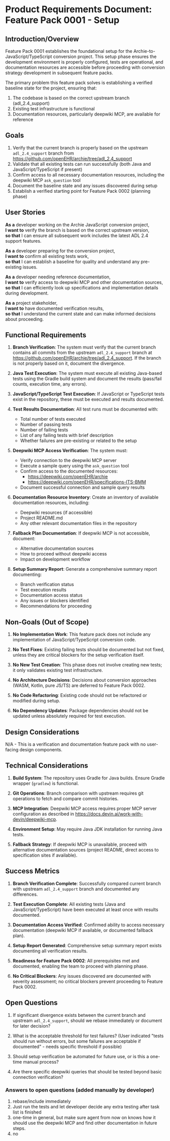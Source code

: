 # Product Requirements Document: Feature Pack 0001 - Setup

## Introduction/Overview

Feature Pack 0001 establishes the foundational setup for the Archie-to-JavaScript/TypeScript conversion project. This setup phase ensures the development environment is properly configured, tests are operational, and documentation resources are accessible before proceeding with conversion strategy development in subsequent feature packs.

The primary problem this feature pack solves is establishing a verified baseline state for the project, ensuring that:
1. The codebase is based on the correct upstream branch (adl_2.4_support)
2. Existing test infrastructure is functional
3. Documentation resources, particularly deepwiki MCP, are available for reference

## Goals

1. Verify that the current branch is properly based on the upstream `adl_2.4_support` branch from https://github.com/openEHR/archie/tree/adl_2.4_support
2. Validate that all existing tests can run successfully (both Java and JavaScript/TypeScript if present)
3. Confirm access to all necessary documentation resources, including the deepwiki MCP `ask_question` tool
4. Document the baseline state and any issues discovered during setup
5. Establish a verified starting point for Feature Pack 0002 (planning phase)

## User Stories

**As a** developer working on the Archie JavaScript conversion project,  
**I want to** verify the branch is based on the correct upstream version,  
**so that** I can ensure all subsequent work includes the latest ADL 2.4 support features.

**As a** developer preparing for the conversion project,  
**I want to** confirm all existing tests work,  
**so that** I can establish a baseline for quality and understand any pre-existing issues.

**As a** developer needing reference documentation,  
**I want to** verify access to deepwiki MCP and other documentation sources,  
**so that** I can efficiently look up specifications and implementation details during development.

**As a** project stakeholder,  
**I want to** have documented verification results,  
**so that** I understand the current state and can make informed decisions about proceeding.

## Functional Requirements

1. **Branch Verification**: The system must verify that the current branch contains all commits from the upstream `adl_2.4_support` branch at https://github.com/openEHR/archie/tree/adl_2.4_support. If the branch is not properly based on it, document the divergence.

2. **Java Test Execution**: The system must execute all existing Java-based tests using the Gradle build system and document the results (pass/fail counts, execution time, any errors).

3. **JavaScript/TypeScript Test Execution**: If JavaScript or TypeScript tests exist in the repository, these must be executed and results documented.

4. **Test Results Documentation**: All test runs must be documented with:
   - Total number of tests executed
   - Number of passing tests
   - Number of failing tests
   - List of any failing tests with brief description
   - Whether failures are pre-existing or related to the setup

5. **Deepwiki MCP Access Verification**: The system must:
   - Verify connection to the deepwiki MCP server
   - Execute a sample query using the `ask_question` tool
   - Confirm access to the documented resources:
     - https://deepwiki.com/openEHR/archie
     - https://deepwiki.com/openEHR/specifications-ITS-BMM
   - Document successful connection and sample query results

6. **Documentation Resource Inventory**: Create an inventory of available documentation resources, including:
   - Deepwiki resources (if accessible)
   - Project README.md
   - Any other relevant documentation files in the repository

7. **Fallback Plan Documentation**: If deepwiki MCP is not accessible, document:
   - Alternative documentation sources
   - How to proceed without deepwiki access
   - Impact on development workflow

8. **Setup Summary Report**: Generate a comprehensive summary report documenting:
   - Branch verification status
   - Test execution results
   - Documentation access status
   - Any issues or blockers identified
   - Recommendations for proceeding

## Non-Goals (Out of Scope)

1. **No Implementation Work**: This feature pack does not include any implementation of JavaScript/TypeScript conversion code.

2. **No Test Fixes**: Existing failing tests should be documented but not fixed, unless they are critical blockers for the setup verification itself.

3. **No New Test Creation**: This phase does not involve creating new tests; it only validates existing test infrastructure.

4. **No Architecture Decisions**: Decisions about conversion approaches (WASM, Kotlin, pure JS/TS) are deferred to Feature Pack 0002.

5. **No Code Refactoring**: Existing code should not be refactored or modified during setup.

6. **No Dependency Updates**: Package dependencies should not be updated unless absolutely required for test execution.

## Design Considerations

N/A - This is a verification and documentation feature pack with no user-facing design components.

## Technical Considerations

1. **Build System**: The repository uses Gradle for Java builds. Ensure Gradle wrapper (`gradlew`) is functional.

2. **Git Operations**: Branch comparison with upstream requires git operations to fetch and compare commit histories.

3. **MCP Integration**: Deepwiki MCP access requires proper MCP server configuration as described in https://docs.devin.ai/work-with-devin/deepwiki-mcp.

4. **Environment Setup**: May require Java JDK installation for running Java tests.

5. **Fallback Strategy**: If deepwiki MCP is unavailable, proceed with alternative documentation sources (project README, direct access to specification sites if available).

## Success Metrics

1. **Branch Verification Complete**: Successfully compared current branch with upstream `adl_2.4_support` branch and documented any differences.

2. **Test Execution Complete**: All existing tests (Java and JavaScript/TypeScript) have been executed at least once with results documented.

3. **Documentation Access Verified**: Confirmed ability to access necessary documentation (deepwiki MCP if available, or documented fallback plan).

4. **Setup Report Generated**: Comprehensive setup summary report exists documenting all verification results.

5. **Readiness for Feature Pack 0002**: All prerequisites met and documented, enabling the team to proceed with planning phase.

6. **No Critical Blockers**: Any issues discovered are documented with severity assessment; no critical blockers prevent proceeding to Feature Pack 0002.

## Open Questions

1. If significant divergence exists between the current branch and upstream `adl_2.4_support`, should we rebase immediately or document for later decision?

2. What is the acceptable threshold for test failures? (User indicated "tests should run without errors, but some failures are acceptable if documented" - needs specific threshold if possible)

3. Should setup verification be automated for future use, or is this a one-time manual process?

4. Are there specific deepwiki queries that should be tested beyond basic connection verification?

### Answers to open questions (added manually by developer)

1. rebase/include immediately
2. Just run the tests and let developer decide any extra testing after task list is finished
3. one-time in general, but make sure agent from now on knows how it should use the deepwiki MCP and find other documentation in future steps.
4. no
   
